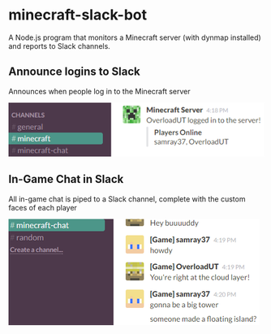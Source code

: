 # minecraft-slack-bot
A Node.js program that monitors a Minecraft server (with dynmap installed) and reports to Slack channels.

## Announce logins to Slack
Announces when people log in to the Minecraft server

![Screenshot of login notice](https://raw.githubusercontent.com/OverloadUT/minecraft-slack-bot/master/resources/login-alert.png)

## In-Game Chat in Slack
All in-game chat is piped to a Slack channel, complete with the custom faces of each player

![Screenshot of in-game chat](https://raw.githubusercontent.com/OverloadUT/minecraft-slack-bot/master/resources/in-game-chat.png)
